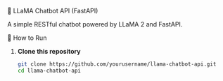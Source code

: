 🦙 LLaMA Chatbot API (FastAPI)

A simple RESTful chatbot powered by LLaMA 2 and FastAPI.

 🚀 How to Run

1. **Clone this repository**
   ```bash
   git clone https://github.com/yourusername/llama-chatbot-api.git
   cd llama-chatbot-api
